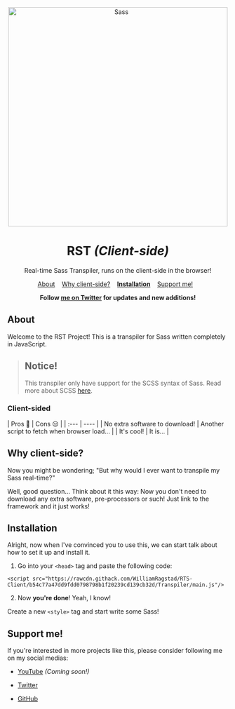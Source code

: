 <div align="center">
	<img width="500" src="https://miro.medium.com/max/1200/1*Fk9lVjzWan0OgYa828emhw.png" alt="Sass">
	<h1>RST <em>(Client-side)</em></h1>
	<p>Real-time Sass Transpiler, runs on the client-side in the browser!</p>
	<p align="center">
		<a href="#about">About</a>&nbsp;&nbsp;&nbsp;
		<a href="#why">Why client-side?</a>&nbsp;&nbsp;&nbsp;
		<a href="#install"><b>Installation</b></a>&nbsp;&nbsp;&nbsp;
		<a href="#support">Support me!</a>&nbsp;&nbsp;&nbsp;
	</p>
</div>



<div align="center">
	<b>Follow <a href="https://twitter.com/williamragstad" target="_blank">me on Twitter</a> for updates and new additions!</b>
</div>


<h2 id="about">About</h2>
Welcome to the RST Project!
This is a transpiler for Sass written completely in JavaScript.

<br>

> ## Notice!
>
> This transpiler only have support for the SCSS syntax of Sass. Read more about SCSS [here](https://sass-lang.com/documentation/syntax#scss).

<h3>Client-sided</h3>
| Pros 🤩 | Cons 😔 |
| :--- | ---- |
| No extra software to download! | Another script to fetch when browser load... |
| It's cool! | It is... |

<h2 id="why">Why client-side?</h2>
Now you might be wondering; "But why would I ever want to transpile my Sass real-time?"

Well, good question… Think about it this way: Now you don't need to download any extra software, pre-processors or such!
Just link to the framework and it just works!

<h2 id="install">Installation</h2>
Alright, now when I've convinced you to use this, we can start talk about how to set it up and install it.

1. Go into your `<head>` tag and paste the following code:

```
<script src="https://rawcdn.githack.com/WilliamRagstad/RTS-Client/b54c77a47dd9fdd0798798b1f20239cd139cb32d/Transpiler/main.js"/>
```

2. Now **you're done**! Yeah, I know!

Create a new `<style>` tag and start write some Sass! 

<h2 id="support">Support me!</h2>
If you're interested in more projects like this, please consider following me on my social medias:

* [YouTube](https://www.youtube.com/channel/UCwDq4p9qmoJGuXwncUryl1A) *(Coming soon!)*

* [Twitter](https://twitter.com/williamragstad)

- [GitHub](https://github.com/WilliamRagstad)





















